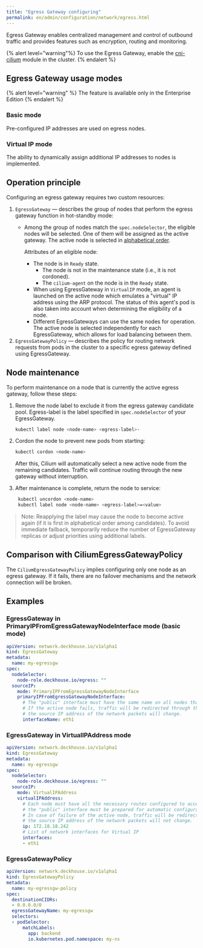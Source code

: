 ```yaml
---
title: "Egress Gateway configuring"
permalink: en/admin/configuration/network/egress.html
---
```


Egress Gateway enables centralized management and control of outbound traffic and provides features such as encryption, routing and monitoring.

{% alert level="warning"%}
To use the Egress Gateway, enable the [cni-cilium](../../reference/mc/cni-cilium/) module in the cluster.
{% endalert %}

<!-- Transferred with minor modifications from https://deckhouse.io/products/kubernetes-platform/documentation/latest/modules/cni-cilium/#using-egress-gateway -->

## Egress Gateway usage modes

{% alert level="warning" %}
The feature is available only in the Enterprise Edition
{% endalert %}

### Basic mode

Pre-configured IP addresses are used on egress nodes.

<div data-presentation="../../../presentations/cni-cilium/egressgateway_base_en.pdf"></div>
<!--- Source: https://docs.google.com/presentation/d/1Gp8b82WQQnYr6te_zBROKnKmBicdhtX4SXNXDh3lB6Q/ --->

### Virtual IP mode

The ability to dynamically assign additional IP addresses to nodes is implemented.

<div data-presentation="../../../presentations/cni-cilium/egressgateway_virtualip_en.pdf"></div>
<!--- Source: https://docs.google.com/presentation/d/1jdn39uDFSraQIXVdrREBsRv-Lp4kPidhx4C-gvv1DVk/ --->

<!-- Transferred with minor modifications from https://deckhouse.io/products/kubernetes-platform/documentation/latest/modules/cni-cilium/examples.html#egress-gateway -->

## Operation principle

Configuring an egress gateway requires two custom resources:

1. `EgressGateway` — describes the group of nodes that perform the egress gateway function in hot-standby mode:
   - Among the group of nodes match the `spec.nodeSelector`, the eligible nodes will be selected. One of them will be assigned as the active gateway. The active node is selected in [alphabetical order](https://docs.cilium.io/en/latest/network/egress-gateway/egress-gateway/index.html#selecting-and-configuring-the-gateway-node).

     Attributes of an eligible node:
     - The node is in `Ready` state.
       - The node is not in the maintenance state (i.e., it is not cordoned).
       - The `cilium-agent` on the node is in the `Ready` state.
     - When using EgressGateway in `VirtualIP` mode, an agent is launched on the active node which emulates a "virtual" IP address using the ARP protocol. The status of this agent's pod is also taken into account when determining the eligibility of a node.
     - Different EgressGateways can use the same nodes for operation. The active node is selected independently for each EgressGateway, which allows for load balancing between them.
1. `EgressGatewayPolicy` — describes the policy for routing network requests from pods in the cluster to a specific egress gateway defined using EgressGateway.

## Node maintenance

To perform maintenance on a node that is currently the active egress gateway, follow these steps:

1. Remove the node label to exclude it from the egress gateway candidate pool. Egress-label is the label specified in `spec.nodeSelector` of your EgressGateway.

    ```bash
    kubectl label node <node-name> <egress-label>-
    ```

1. Cordon the node to prevent new pods from starting:

    ```bash
    kubectl cordon <node-name>
    ```

    After this, Cilium will automatically select a new active node from the remaining candidates.
    Traffic will continue routing through the new gateway without interruption.

1. After maintenance is complete, return the node to service:

   ```bash
    kubectl uncordon <node-name>
    kubectl label node <node-name> <egress-label>=<value>
   ```

> Note: Reapplying the label may cause the node to become active again (if it is first in alphabetical order among candidates).
To avoid immediate failback, temporarily reduce the number of EgressGateway replicas or adjust priorities using additional labels.

## Comparison with CiliumEgressGatewayPolicy

The `CiliumEgressGatewayPolicy` implies configuring only one node as an egress gateway. If it fails, there are no failover mechanisms and the network connection will be broken.

## Examples

### EgressGateway in PrimaryIPFromEgressGatewayNodeInterface mode (basic mode)

```yaml
apiVersion: network.deckhouse.io/v1alpha1
kind: EgressGateway
metadata:
  name: my-egressgw
spec:
  nodeSelector:
    node-role.deckhouse.io/egress: ""
  sourceIP:
    mode: PrimaryIPFromEgressGatewayNodeInterface
    primaryIPFromEgressGatewayNodeInterface:
      # The "public" interface must have the same name on all nodes that matching the nodeSelector.
      # If the active node fails, traffic will be redirected through the backup node and
      # the source IP address of the network packets will change.
      interfaceName: eth1 
```

### EgressGateway in VirtualIPAddress mode

```yaml
apiVersion: network.deckhouse.io/v1alpha1
kind: EgressGateway
metadata:
  name: my-egressgw
spec:
  nodeSelector:
    node-role.deckhouse.io/egress: ""
  sourceIP:
    mode: VirtualIPAddress
    virtualIPAddress:
      # Each node must have all the necessary routes configured to access all external public services,
      # the "public" interface must be prepared for automatic configuration of the "virtual" IP as a secondary IP address.
      # In case of failure of the active node, traffic will be redirected through the backup node and
      # the source IP address of the network packets will not change.
      ip: 172.18.18.242
      # List of network interfaces for Virtual IP
      interfaces:
      - eth1
```

### EgressGatewayPolicy

```yaml
apiVersion: network.deckhouse.io/v1alpha1
kind: EgressGatewayPolicy
metadata:
  name: my-egressgw-policy
spec:
  destinationCIDRs:
  - 0.0.0.0/0
  egressGatewayName: my-egressgw
  selectors:
  - podSelector:
      matchLabels:
        app: backend
        io.kubernetes.pod.namespace: my-ns
```
